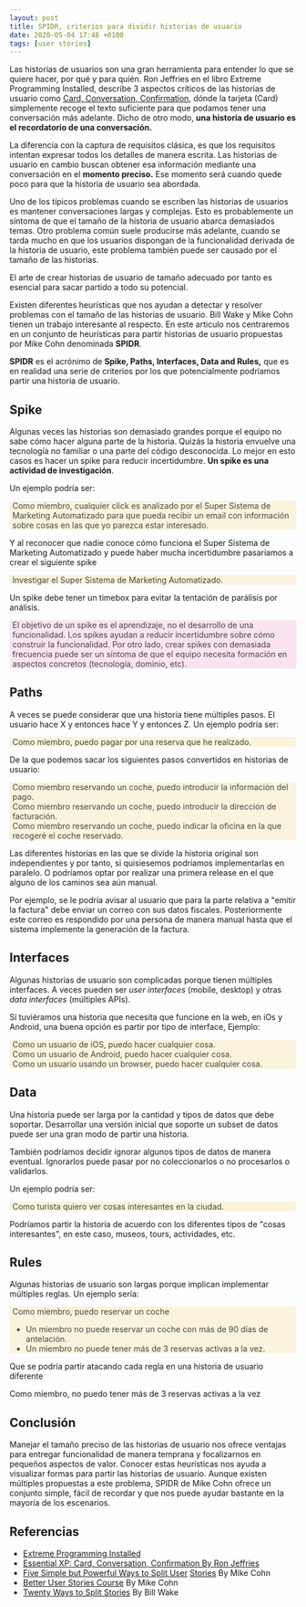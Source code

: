 ```yaml
---
layout: post
title: SPIDR, criterios para dividir historias de usuario 
date: 2020-05-04 17:48 +0100
tags: [user stories]
---
```

Las historias de usuarios son una gran herramienta para entender lo que se quiere hacer, por qué y para quién. Ron Jeffries en el libro Extreme Programming Installed, describe 3 aspectos críticos de las historias de usuario como [Card, Conversation, Confirmation](https://ronjeffries.com/xprog/articles/expcardconversationconfirmation/), dónde la tarjeta (Card) simplemente recoge el texto suficiente para que podamos tener una conversación más adelante. Dicho de otro modo, **una historia de usuario es el recordatorio de una conversación.**

La diferencia con la captura de requisitos clásica, es que los requisitos intentan expresar todos los detalles de manera escrita. Las historias de usuario en cambio buscan obtener esa información mediante una conversación en el **momento preciso.** Ese momento será cuando quede poco para que la historia de usuario sea abordada.

Uno de los típicos problemas cuando se escriben las historias de usuarios es mantener conversaciones largas y complejas. Esto es probablemente un síntoma de que el tamaño de la historia de usuario abarca demasiados temas. Otro problema común suele producirse más adelante, cuando se tarda mucho en que los usuarios dispongan de la funcionalidad derivada de la historia de usuario, este problema también puede ser causado por el tamaño de las historias.

El arte de crear historias de usuario de tamaño adecuado por tanto es esencial para sacar partido a todo su potencial.

Existen diferentes heurísticas que nos ayudan a detectar y resolver problemas con el tamaño de las historias de usuario. Bill Wake y Mike Cohn tienen un trabajo interesante al respecto. En este articulo nos centraremos en un conjunto de heurísticas para partir historias de usuario propuestas por Mike Cohn denominada **SPIDR**.

**SPIDR** es el acrónimo de **Spike, Paths, Interfaces, Data and Rules,** que es en realidad una serie de criterios por los que potencialmente podríamos partir una historia de usuario.

## **Spike**

Algunas veces las historias son demasiado grandes porque el equipo no sabe cómo hacer alguna parte de la historia. Quizás la historia envuelve una tecnología no familiar o una parte del código desconocida. Lo mejor en esto casos es hacer un spike para reducir incertidumbre. **Un spike es una actividad de investigación**.

Un ejemplo podría ser:

<div style="background: rgb(251,243,219);color: #434648; padding-left:5px">Como miembro, cualquier click es analizado por el Super Sistema de Marketing Automatizado para que pueda recibir un email con información sobre cosas en las que yo parezca estar interesado.</div>

Y al reconocer que nadie conoce cómo funciona el Super Sistema de Marketing Automatizado y puede haber mucha incertidumbre pasaríamos a crear el siguiente spike

<div style="background: rgb(251,243,219);color: #434648; padding-left:5px">Investigar el Super Sistema de Marketing Automatizado.</div>

Un spike debe tener un timebox para evitar la tentación de parálisis por análisis.

<div style="background: rgb(251,228,242);color: #434648; padding-left:5px">El objetivo de un spike es el aprendizaje, no el desarrollo de una funcionalidad. Los spikes ayudan a reducir incertidumbre sobre cómo construir la funcionalidad. Por otro lado, crear spikes con demasiada frecuencia puede ser un síntoma de que el equipo necesita formación en aspectos concretos (tecnología, dominio, etc).</div>

## Paths

A veces se puede considerar que una historia tiene múltiples pasos. El usuario hace X y entonces hace Y y entonces Z. Un ejemplo podría ser:

<div style="background: rgb(251,243,219);color: #434648; padding-left:5px"> Como miembro, puedo pagar por una reserva que he realizado.</div>

De la que podemos sacar los siguientes pasos convertidos en historias de usuario:

<div style="background: rgb(251,243,219);color: #434648; padding-left:5px">Como miembro reservando un coche, puedo introducir la información del pago.</div>

<div style="background: rgb(251,243,219);color: #434648; padding-left:5px">Como miembro reservando un coche, puedo introducir la dirección de facturación.</div>

<div style="background: rgb(251,243,219);color: #434648; padding-left:5px">Como miembro reservando un coche, puedo indicar la oficina en la que recogeré el coche reservado.</div>

Las diferentes historias en las que se divide la historia original son independientes y por tanto, si quisiesemos podríamos implementarlas en paralelo. O podríamos optar por realizar una primera release en el que alguno de los caminos sea aún manual.

Por ejemplo, se le podría avisar al usuario que para la parte relativa a "emitir la factura" debe enviar un correo con sus datos fiscales. Posteriormente este correo es respondido por una persona de manera manual hasta que el sistema implemente la generación de la factura.

## Interfaces

Algunas historias de usuario son complicadas porque tienen múltiples interfaces. A veces pueden ser *user interfaces* (mobile, desktop) y otras *data interfaces* (múltiples APIs). 

Si tuviéramos una historia que necesita que funcione en la web, en iOs y Android, una buena opción es partir por tipo de interface, Ejemplo:

<div style="background: rgb(251,243,219);color: #434648; padding-left:5px">Como un usuario de iOS, puedo hacer cualquier cosa.</div>

<div style="background: rgb(251,243,219);color: #434648; padding-left:5px">Como un usuario de Android, puedo hacer cualquier cosa.</div>

<div style="background: rgb(251,243,219);color: #434648; padding-left:5px">Como un usuario usando un browser, puedo hacer cualquier cosa.</div>

## Data

Una historia puede ser larga por la cantidad y tipos de datos que debe soportar. Desarrollar una versión inicial que soporte un subset de datos puede ser una gran modo de partir una historia.

También podríamos decidir ignorar algunos tipos de datos de manera eventual. Ignorarlos puede pasar por no coleccionarlos o no procesarlos o validarlos.

Un ejemplo podría ser:

<div style="background: rgb(251,243,219);color: #434648; padding-left:5px">Como turista quiero ver cosas interesantes en la ciudad.</div>

Podríamos partir la historia de acuerdo con los diferentes tipos de "cosas interesantes", en este caso, museos, tours, actividades, etc.

## Rules

Algunas historias de usuario son largas porque implican implementar múltiples reglas. Un ejemplo sería:

<div style="background: rgb(251,243,219);color: #434648; padding-left:5px">Como miembro, puedo reservar un coche
	<ul>
    <li>Un miembro no puede reservar un coche con más de 90 días de antelación.</li>
   <li>Un miembro no puede tener más de 3 reservas activas a la vez.</li>
  </ul>
 </div>

Que se podría partir atacando cada regla en una historia de usuario diferente

Como miembro, no puedo tener más de 3 reservas activas a la vez

## Conclusión

Manejar el tamaño preciso de las historias de usuario nos ofrece ventajas para entregar funcionalidad de manera temprana y focalizarnos en pequeños aspectos de valor. Conocer estas heurísticas nos ayuda a visualizar formas para partir las historias de usuario. Aunque existen múltiples propuestas a este problema, SPIDR de Mike Cohn ofrece un conjunto simple, fácil de recordar y que nos puede ayudar bastante en la mayoría de los escenarios.

## Referencias

- [Extreme Programming Installed](https://www.oreilly.com/library/view/extreme-programming-installed/0201708426/)
- [Essential XP: Card, Conversation, Confirmation By Ron Jeffries](https://ronjeffries.com/xprog/articles/expcardconversationconfirmation/)
- [F](https://www.notion.so/franreyes/SPIDR-criterios-para-dividir-USs-8de76d0d06fd4b15b8639a47e4dac8b4#143be6c2ddc648108b7730a55a4a238e)[ive Simple but Powerful Ways to Split User](https://www.mountaingoatsoftware.com/blog/five-simple-but-powerful-ways-to-split-user-stories) [Stories](https://www.notion.so/franreyes/SPIDR-criterios-para-dividir-USs-8de76d0d06fd4b15b8639a47e4dac8b4#143be6c2ddc648108b7730a55a4a238e) By Mike Cohn
- [Better User Stories Course](https://learn.mountaingoatsoftware.com/better-user-stories/) By Mike Cohn
- [Twenty Ways to Split Stories](https://xp123.com/articles/twenty-ways-to-split-stories/) By Bill Wake
